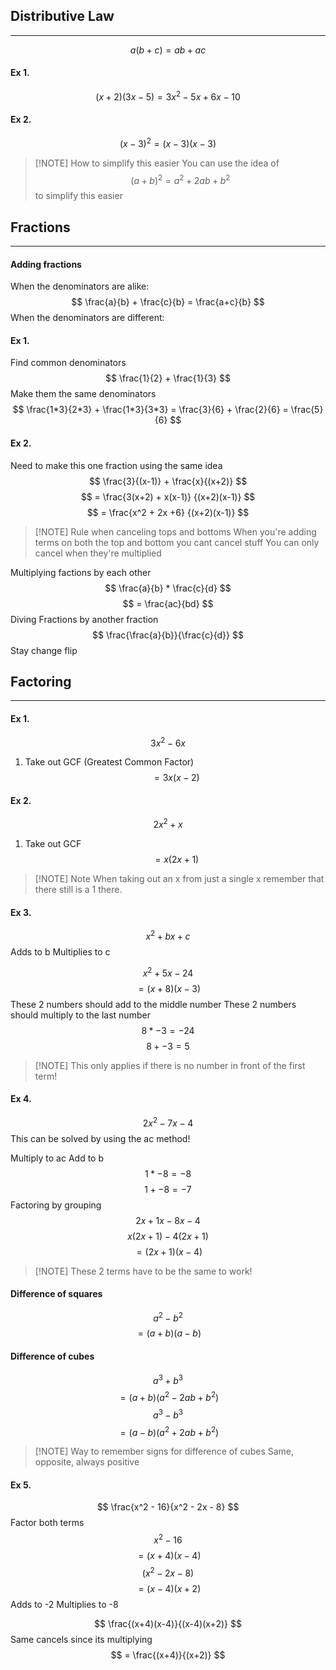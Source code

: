
## Distributive Law
****
$$ a(b+c) = ab + ac $$
#### Ex 1.
$$ (x+2)(3x-5) = 3x^2 - 5x + 6x - 10 $$
#### Ex 2.
$$ (x-3)^2 = (x-3)(x-3) $$


> [!NOTE] How to simplify this easier
> You can use the idea of $$ (a+b)^2 = a^2 + 2ab + b^2 $$
> to simplify this easier

## Fractions
****
#### Adding fractions

When the denominators are alike:
$$ \frac{a}{b} + \frac{c}{b} = \frac{a+c}{b} $$
When the denominators are different:

#### Ex 1.
Find common denominators
$$ \frac{1}{2} + \frac{1}{3} $$
Make them the same denominators
$$ \frac{1*3}{2*3} + \frac{1*3}{3*3} = \frac{3}{6} + \frac{2}{6} = \frac{5}{6} $$
#### Ex 2.
Need to make this one fraction using the same idea
$$ \frac{3}{(x-1)} + \frac{x}{(x+2)} $$
$$ = \frac{3(x+2) + x(x-1)} {(x+2)(x-1)} $$
$$ = \frac{x^2 + 2x +6} {(x+2)(x-1)} $$

> [!NOTE] Rule when canceling tops and bottoms
> When you're adding terms on both the top and bottom you cant cancel stuff
> You can only cancel when they're multiplied

Multiplying factions by each other
$$ \frac{a}{b} * \frac{c}{d} $$
$$ = \frac{ac}{bd} $$
Diving Fractions by another fraction
$$ \frac{\frac{a}{b}}{\frac{c}{d}} $$
Stay change flip


## Factoring
****
#### Ex 1.
$$ 3x^2-6x $$
1. Take out GCF (Greatest Common Factor)
$$ = 3x (x-2) $$
#### Ex 2.
$$ 2x^2 + x $$
1. Take out GCF
$$ = x (2x+1) $$

> [!NOTE] Note
> When taking out an x from just a single x remember that there still is a 1 there.


#### Ex 3.
$$ x^2 + bx + c $$
Adds to b
Multiplies to c

$$ x^2 +5x -24 $$
$$ = (x + 8)(x - 3) $$
These 2 numbers should add to the middle number
These 2 numbers should multiply to the last number
$$ 8 * -3 = -24 $$
$$ 8 + -3 = 5 $$
> [!NOTE] This only applies if there is no number in front of the first term!

#### Ex 4.
$$ 2x^2 - 7x -4 $$
This can be solved by using the ac method!

Multiply to ac
Add to b
$$ 1 * -8 = -8 $$
$$ 1 + -8 = -7 $$
Factoring by grouping
$$ 2x + 1x - 8x - 4 $$
$$ x(2x+1) -4(2x+1) $$
$$ = (2x +1)(x-4) $$
> [!NOTE] These 2 terms have to be the same to work!

#### Difference of squares
$$ a^2 - b^2 $$
$$ = (a+b)(a-b) $$
#### Difference of cubes
$$ a^3 + b^3 $$
$$ = (a + b)(a^2-2ab+b^2) $$
$$ a^3 - b^3 $$
$$ = (a - b)(a^2+2ab+b^2) $$
> [!NOTE] Way to remember signs for difference of cubes
> Same, opposite, always positive

#### Ex 5.
$$ \frac{x^2 - 16}{x^2 - 2x - 8} $$
Factor both terms
$$ x^2 - 16 $$
$$ = (x+4)(x-4) $$
$$ (x^2 -2x -8) $$
$$ = (x-4)(x+2)$$
Adds to -2
Multiplies to -8

$$ \frac{(x+4)(x-4)}{(x-4)(x+2)} $$
Same cancels since its multiplying
$$ = \frac{(x+4)}{(x+2)} $$